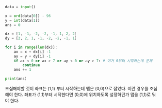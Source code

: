 
``` python
data = input()  
  
x = ord(data[0]) - 96  
y = int(data[1])  
ans = 0  
  
dx = [1, -1, -2, -2, -1, 1, 2, 2]  
dy = [2, 2, 1, -1, -2, -2, -1, 1]  
  
for i in range(len(dx)):  
	ax = x + dx[i] -1  
	ay = y + dy[i] -1  
	if ax < 0 or ax > 7 or ay < 0 or ay > 7: # 이거 0부터 시작하는게 문제  
		continue  
	ans += 1  
  
print(ans)
```

조심해야할 것이 좌표는 (1,1) 부터 시작하는데 맵은 (0,0)으로 잡았다. 이런 경우를 조심해야 한다. 좌표가 (1,1)부터 시작한다면 (0,0)에 위치하도록 설정하던가 맵을 (1,1)로 둬야 한다.





